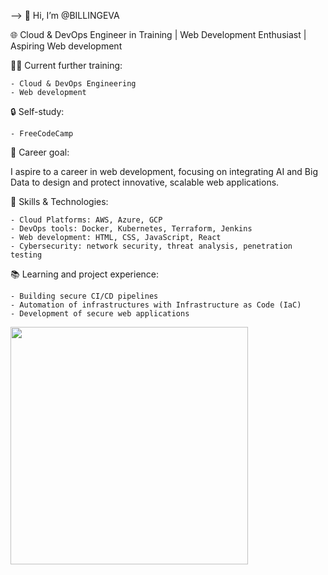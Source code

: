 -->
👋 Hi, I’m @BILLINGEVA 

🌐 Cloud & DevOps Engineer in Training | Web Development Enthusiast | Aspiring Web development

👨‍🎓 Current further training:

	- Cloud & DevOps Engineering
	- Web development

🔒 Self-study:

	- FreeCodeCamp

💼 Career goal:

I aspire to a career in web development, focusing on integrating AI and Big Data to design      and protect innovative, scalable web applications.

🚀 Skills & Technologies:

	- Cloud Platforms: AWS, Azure, GCP
	- DevOps tools: Docker, Kubernetes, Terraform, Jenkins
	- Web development: HTML, CSS, JavaScript, React
	- Cybersecurity: network security, threat analysis, penetration testing

📚 Learning and project experience:

	- Building secure CI/CD pipelines
	- Automation of infrastructures with Infrastructure as Code (IaC)
	- Development of secure web applications

<img src="https://github-readme-stats.vercel.app/api/top-langs/?username=rhazdon&layout=compact&theme=dark" width="380">
  
